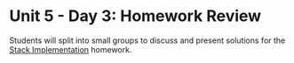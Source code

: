 # Unit 5 - Day 3: Homework Review

Students will split into small groups to discuss and present solutions for the [Stack Implementation](homework1.md) homework.
 